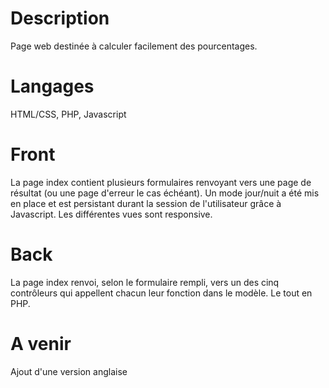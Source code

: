 # Description
Page web destinée à calculer facilement des pourcentages.
# Langages
HTML/CSS, PHP, Javascript
# Front
La page index contient plusieurs formulaires renvoyant vers une page de résultat (ou une page d'erreur le cas échéant).
Un mode jour/nuit a été mis en place et est persistant durant la session de l'utilisateur grâce à Javascript.
Les différentes vues sont responsive.
# Back
La page index renvoi, selon le formulaire rempli, vers un des cinq contrôleurs qui appellent chacun leur fonction dans le modèle. Le tout en PHP.
# A venir
Ajout d'une version anglaise
